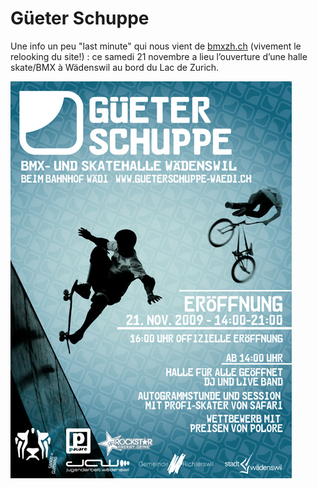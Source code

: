 # Güeter Schuppe

<!-- Manuel Hitz -->

Une info un peu "last minute" qui nous vient de [bmxzh.ch](http://bmxzh.ch/) (vivement le relooking du site!) : ce samedi 21 novembre a lieu l’ouverture d’une halle skate/BMX à Wädenswil au bord du Lac de Zurich.

![gueterschuppe_web_klein](./media/gueterschuppe_web_klein.jpg)
